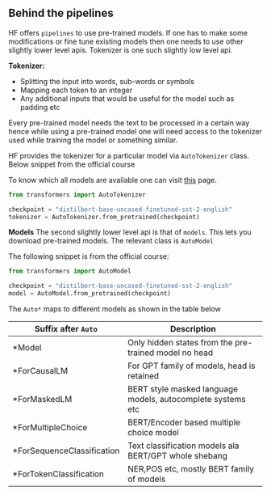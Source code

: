 ## Behind the pipelines
HF offers `pipelines` to use pre-trained models. If one has to make some modifications or fine tune existing models then one needs to use other slightly lower level apis. Tokenizer is one such slightly low level api.

**Tokenizer:** 
- Splitting the input into words, sub-words or symbols
- Mapping each token to an integer
- Any additional inputs that would be useful for the model such as padding etc

Every pre-trained model needs the text to be processed in a certain way hence while using a pre-trained model one will need access to the tokenizer used while training the model or something similar. 

HF provides the tokenizer for a particular model via `AutoTokenizer` class. Below snippet from the official course

To know which all models are available one can visit [this](https://huggingface.co/models?pipeline_tag=text-classification&sort=downloads) page.

```python
from transformers import AutoTokenizer

checkpoint = "distilbert-base-uncased-finetuned-sst-2-english"
tokenizer = AutoTokenizer.from_pretrained(checkpoint)
```

**Models**
The second slightly lower level api is that of `models`. This lets you download pre-trained models. The relevant class is `AutoModel`

The following snippet is from the official course:

```python
from transformers import AutoModel

checkpoint = "distilbert-base-uncased-finetuned-sst-2-english"
model = AutoModel.from_pretrained(checkpoint)
```
The `Auto*` maps to different models as shown in the table below

|Suffix after `Auto`|Description|
|-------------------|-----------|
|*Model| Only hidden states from the pre-trained model no head|
| *ForCausalLM| For GPT family of models, head is retained|
|*ForMaskedLM| BERT style masked language  models, autocomplete systems etc|
|*ForMultipleChoice| BERT/Encoder based multiple choice model|
|*ForSequenceClassification| Text classification models ala BERT/GPT whole shebang|
|*ForTokenClassification| NER,POS etc, mostly BERT family of models| 


